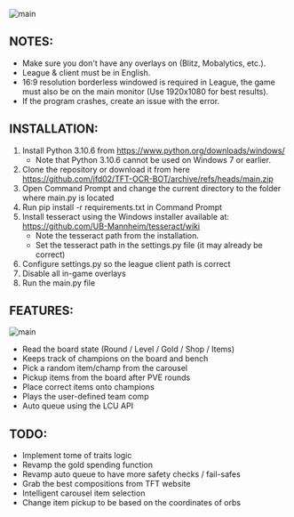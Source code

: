 ![main](https://i.imgur.com/roX0N3C.png)

## NOTES:

- Make sure you don't have any overlays on (Blitz, Mobalytics, etc.).
- League & client must be in English.
- 16:9 resolution borderless windowed is required in League, the game must also be on the main monitor (Use 1920x1080
  for best results).
- If the program crashes, create an issue with the error.

## INSTALLATION:

1. Install Python 3.10.6 from https://www.python.org/downloads/windows/
	- Note that Python 3.10.6 cannot be used on Windows 7 or earlier.
2. Clone the repository or download it from here https://github.com/jfd02/TFT-OCR-BOT/archive/refs/heads/main.zip
3. Open Command Prompt and change the current directory to the folder where main.py is located
4. Run pip install -r requirements.txt in Command Prompt
5. Install tesseract using the Windows installer available at: https://github.com/UB-Mannheim/tesseract/wiki
	- Note the tesseract path from the installation.
	- Set the tesseract path in the settings.py file (it may already be correct)
6. Configure settings.py so the league client path is correct
7. Disable all in-game overlays
8. Run the main.py file

## FEATURES:

![main](https://i.imgur.com/1bXOmag.png)

- Read the board state (Round / Level / Gold / Shop / Items)
- Keeps track of champions on the board and bench
- Pick a random item/champ from the carousel
- Pickup items from the board after PVE rounds
- Place correct items onto champions
- Plays the user-defined team comp
- Auto queue using the LCU API

## TODO:

- Implement tome of traits logic
- Revamp the gold spending function
- Revamp auto queue to have more safety checks / fail-safes
- Grab the best compositions from TFT website
- Intelligent carousel item selection
- Change item pickup to be based on the coordinates of orbs
